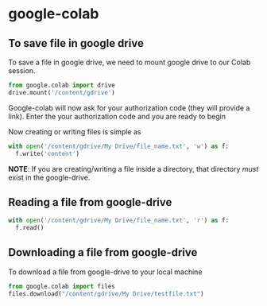 # google-colab

## To save file in google drive
To save a file in google drive, we need to mount google drive to our Colab session.

```python
from google.colab import drive
drive.mount('/content/gdrive')
```
Google-colab will now ask for your authorization code (they will provide a link).
Enter the your authorization code and you are ready to begin

Now creating or writing files is simple as
```python
with open('/content/gdrive/My Drive/file_name.txt', 'w') as f:
  f.write('content')
```

__NOTE__: If you are creating/writing a file inside a directory, that directory _must_ exist in the google-drive.

## Reading a file from google-drive

```python
with open('/content/gdrive/My Drive/file_name.txt', 'r') as f:
  f.read()
```

## Downloading a file from google-drive
To download a file from google-drive to your local machine
```python
from google.colab import files
files.download("/content/gdrive/My Drive/testfile.txt")
```
